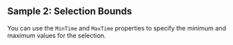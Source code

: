 ## Sample 2: Selection Bounds

You can use the `MinTime` and `MaxTime` properties to specify the minimum and maximum values for the selection.
